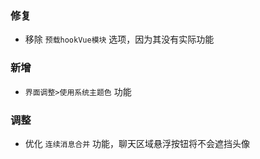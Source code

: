 ### 修复

- 移除 `预载hookVue模块` 选项，因为其没有实际功能

### 新增

- `界面调整>使用系统主题色` 功能

### 调整

- 优化 `连续消息合并` 功能，聊天区域悬浮按钮将不会遮挡头像

